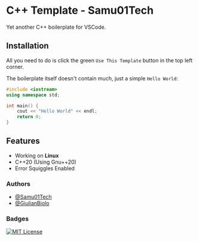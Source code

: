 
# C++ Template - Samu01Tech

Yet another C++ boilerplate for VSCode.

## Installation

All you need to do is click the green `Use This Template` button in the top left corner.

The boilerplate itself doesn't contain much, just a simple `Hello World`:
```cpp
#include <iostream>
using namespace std;

int main() {
    cout << "Hello World" << endl;
    return 0;
}
```

## Features

- Working on **Linux**
- C++20 (Using Gnu++20)
- Error Squiggles Enabled

### Authors

- [@Samu01Tech](https://www.github.com/Samu01Tech)
- [@GiulianBiolo](https://www.github.com/giulianbiolo)

### Badges

[![MIT License](https://img.shields.io/badge/License-MIT-green.svg)](https://choosealicense.com/licenses/mit/)
